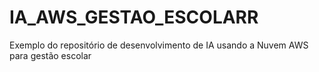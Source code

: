 # IA_AWS_GESTAO_ESCOLARR
Exemplo do repositório de desenvolvimento de IA usando a Nuvem AWS para gestão escolar
